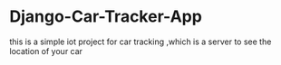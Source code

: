 # Django-Car-Tracker-App
 this is a simple iot project for car tracking ,which is a server to see the location of your car 
